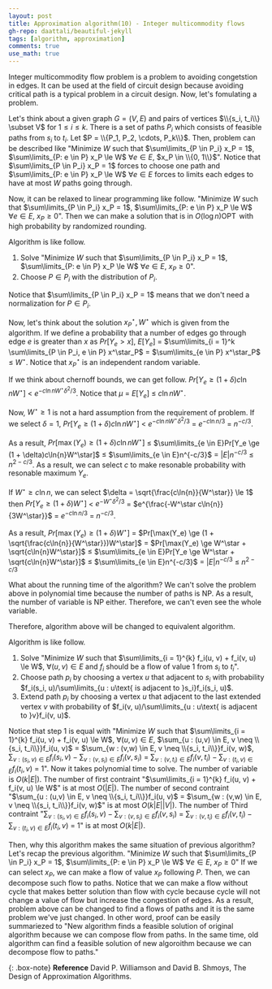 ```yaml
---
layout: post
title: Approximation algorithm(10) - Integer multicommodity flows
gh-repo: daattali/beautiful-jekyll
tags: [algorithm, approximation]
comments: true
use_math: true
---
```


Integer multicommodity flow problem is a problem to avoiding congetstion in edges.
It can be used at the field of circuit design because avoiding critical path is a typical problem in a circuit design.
Now, let's fomulating a problem.

Let's think about a given graph $G = (V,E)$ and pairs of vertices $\\{s_i, t_i\\} \subset V$ for $1 \le i \le k$.
There is a set of paths $P_i$ which consists of feasible paths from $s_i$ to $t_i$.
Let $P = \\{P_1, P_2, \cdots, P_k\\}$.
Then, problem can be described like "Minimize $W$ such that $\sum\limits_{P \in P_i} x_P = 1$, $\sum\limits_{P: e \in P} x_P \le W$ $\forall e \in E$, $x_P \in \\{0, 1\\}$".
Notice that $\sum\limits_{P \in P_i} x_P = 1$ forces to choose one path and $\sum\limits_{P: e \in P} x_P \le W$ $\forall e \in E$ forces to limits each edges to have at most $W$ paths going through.

Now, it can be relaxed to linear programming like follow.
"Minimize $W$ such that $\sum\limits_{P \in P_i} x_P = 1$, $\sum\limits_{P: e \in P} x_P \le W$ $\forall e \in E$, $x_P \ge 0$".
Then we can make a solution that is in $O(\log{n})\operatorname{OPT}$ with high probability by randomized rounding.

Algorithm is like follow.
1. Solve "Minimize $W$ such that $\sum\limits_{P \in P_i} x_P = 1$, $\sum\limits_{P: e \in P} x_P \le W$ $\forall e \in E$, $x_P \ge 0$".
2. Choose $P \in P_i$ with the distribution of $P_i$.

Notice that $\sum\limits_{P \in P_i} x_P = 1$ means that we don't need a normalization for $P \in P_i$.

Now, let's think about the solution $x^\star_P, W^\star$ which is given from the algorithm.
If we define a probability that a number of edges go through edge $e$ is greater than $x$ as $Pr[Y_e > x]$,
$E[Y_e]$ $=$ $\sum\limits_{i = 1}^k \sum\limits_{P \in P_i, e \in P} x^\star_P$ $=$ $\sum\limits_{e \in P} x^\star_P$ $\le$ $W^\star$.
Notice that $x^\star_P$ is an independent random variable.

If we think about chernoff bounds, we can get follow.
$Pr[Y_e \ge (1 + \delta)c\ln{n}W^\star]$ $<$ $e^{-c\ln{n}W^\star\delta^2/3}$.
Notice that $\mu$ $=$ $E[Y_e]$ $\le$ $c\ln{n}W^\star$.

Now, $W^\star \ge 1$ is not a hard assumption from the requirement of problem.
If we select $\delta = 1$, $Pr[Y_e \ge (1 + \delta)c\ln{n}W^\star]$ $<$ $e^{-c\ln{n}W^\star\delta^2/3}$ $=$ $e^{-c\ln{n}/3}$ $=$ $n^{-c/3}$.

As a result, $Pr[\max(Y_e) \ge (1 + \delta)c\ln{n}W^\star]$ $\le$ 
$\sum\limits_{e \in E}Pr[Y_e \ge (1 + \delta)c\ln{n}W^\star]$ $\le$
$\sum\limits_{e \in E}n^{-c/3}$ $=$ $|E|n^{-c/3}$ $\le$ $n^{2-c/3}$.
As a result, we can select $c$ to make resonable probability with resonable maximum $Y_e$.

If $W^\star \ge c\ln{n}$, we can select $\delta = \sqrt{\frac{c\ln{n}}{W^\star}} \le 1$ then
$Pr[Y_e \ge (1 + \delta)W^\star]$ $<$ 
$e^{-W^\star\delta^2/3}$ $=$ 
$e^{\frac{-W^\star c\ln{n}}{3W^\star}}$ $=$
$e^{-c\ln{n}/3}$ $=$ $n^{-c/3}$.

As a result, $Pr[\max(Y_e) \ge (1 + \delta)W^\star]$ $=$
$Pr[\max(Y_e) \ge (1 + \sqrt{\frac{c\ln{n}}{W^\star}})W^\star]$ $=$
$Pr[\max(Y_e) \ge W^\star + \sqrt{c\ln{n}W^\star}]$ $\le$
$\sum\limits_{e \in E}Pr[Y_e \ge W^\star + \sqrt{c\ln{n}W^\star}]$ $\le$
$\sum\limits_{e \in E}n^{-c/3}$ $=$
$|E|n^{-c/3}$ $\le$
$n^{2-c/3}$

What about the running time of the algorithm?
We can't solve the problem above in polynomial time because the number of paths is NP.
As a result, the number of variable is NP either.
Therefore, we can't even see the whole variable.

Therefore, algorithm above will be changed to equivalent algorithm.

Algorithm is like follow.
1. Solve "Minimize $W$ such that $\sum\limits_{i = 1}^{k} f_i(u, v) + f_i(v, u) \le W$, $\forall (u, v) \in E$ and $f_i$ should be a flow of value 1 from $s_i$ to $t_i$".
2. Choose path $p_i$ by choosing a vertex $u$ that adjacent to $s_i$ with probability $f_i(s_i, u)/\sum\limits_{u : u\text{ is adjacent to }s_i}f_i(s_i, u)$.
3. Extend path $p_i$ by choosing a vertex $u$ that adjacent to the last extended vertex $v$ with probability of $f_i(v, u)/\sum\limits_{u : u\text{ is adjacent to }v}f_i(v, u)$.

Notice that step 1 is equal with "Minimize $W$ such that $\sum\limits_{i = 1}^{k} f_i(u, v) + f_i(v, u) \le W$, $\forall (u, v) \in E$, $\sum_{u : (u,v) \in E, v \neq \\{s_i, t_i\\}}f_i(u, v)$ $=$ $\sum_{w : (v,w) \in E, v \neq \\{s_i, t_i\\}}f_i(v, w)$, $\sum_{v : (s_i, v) \in E}f_i(s_i, v) - \sum_{v : (v, s_i) \in E}f_i(v, s_i)$ $=$ $\sum_{v : (v, t_i) \in E}f_i(v, t_i) - \sum_{v : (t_i, v) \in E}f_i(t_i, v)$ $=$ $1$".
Now it takes polynomial time to solve.
The number of variable is $O(k|E|)$.
The number of first contraint "$\sum\limits_{i = 1}^{k} f_i(u, v) + f_i(v, u) \le W$" is at most $O(|E|)$.
The number of second contraint "$\sum_{u : (u,v) \in E, v \neq \\{s_i, t_i\\}}f_i(u, v)$ $=$ $\sum_{w : (v,w) \in E, v \neq \\{s_i, t_i\\}}f_i(v, w)$" is at most $O(k|E||V|)$.
The number of Third contraint "$\sum_{v : (s_i, v) \in E}f_i(s_i, v) - \sum_{v : (v, s_i) \in E}f_i(v, s_i)$ $=$ $\sum_{v : (v, t_i) \in E}f_i(v, t_i) - \sum_{v : (t_i, v) \in E}f_i(t_i, v)$ $=$ $1$" is at most $O(k|E|)$.

Then, why this algorithm makes the same situation of previous algorithm?
Let's recap the previous algorithm.
"Minimize $W$ such that $\sum\limits_{P \in P_i} x_P = 1$, $\sum\limits_{P: e \in P} x_P \le W$ $\forall e \in E$, $x_P \ge 0$"
If we can select $x_P$, we can make a flow of value $x_P$ following $P$.
Then, we can decompose such flow to paths.
Notice that we can make a flow without cycle that makes better solution than flow with cycle because cycle will not change a value of flow but increase the congestion of edges.
As a result, problem above can be changed to find a flows of paths and it is the same problem we've just changed. 
In other word, proof can be easily summariezed to "New algorithm finds a feasible solution of original algorithm because we can compose flow from paths.
In the same time, old algorithm can find a feasible solution of new algoroithm because we can decompose flow to paths."

{: .box-note}
**Reference** David P. Williamson and David B. Shmoys, The Design of Approximation Algorithms.
